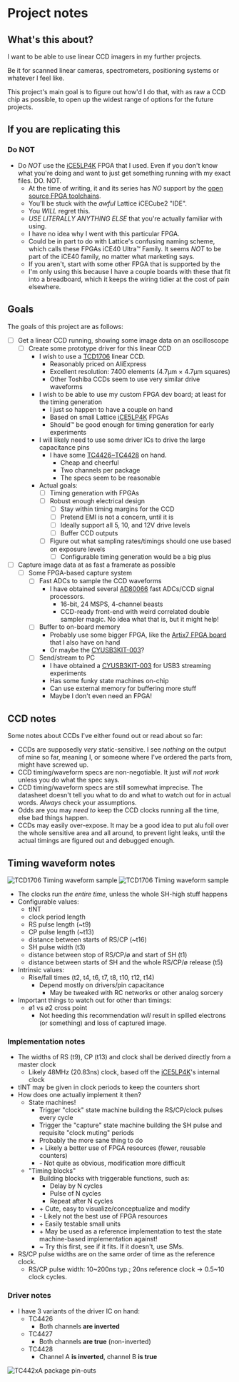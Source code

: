 # Project notes

## What's this about?

I want to be able to use linear CCD imagers in my further projects.

Be it for scanned linear cameras, spectrometers, positioning systems or whatever I feel like.

This project's main goal is to figure out how'd I do that, with as raw a CCD chip as possible, to open up the widest
range of options for the future projects.

## If you are replicating this

### Do NOT

- Do _NOT_ use the [iCE5LP4K][datasheet-ice5lp4k] FPGA that I used. Even if you don't know what you're doing and want to
  just get something running with my exact files. DO. NOT.
    - At the time of writing, it and its series has _NO_ support by
      the [open source FPGA toolchains](https://github.com/YosysHQ/fpga-toolchain).
    - You'll be stuck with the _awful_ Lattice iCECube2 "IDE".
    - You _WILL_ regret this.
    - _USE LITERALLY ANYTHING ELSE_ that you're actually familiar with using.
    - I have no idea why I went with this particular FPGA.
    - Could be in part to do with Lattice's confusing naming scheme, which calls these FPGAs iCE40 Ultra™ Family.
      It seems _NOT_ to be part of the iCE40 family, no matter what marketing says.
    - If you aren't, start with some other FPGA that is supported by the
    - I'm only using this because I have a couple boards with these that fit into a breadboard,
      which it keeps the wiring tidier at the cost of pain elsewhere.

## Goals

The goals of this project are as follows:

- [ ] Get a linear CCD running, showing some image data on an oscilloscope
    - [ ] Create some prototype driver for this linear CCD
        - I wish to use a [TCD1706][datasheet-tcd1706] linear CCD.
            - Reasonably priced on AliExpress
            - Excellent resolution: 7400 elements (4.7µm × 4.7µm squares)
            - Other Toshiba CCDs seem to use very similar drive waveforms
        - I wish to be able to use my custom FPGA dev board; at least for the timing generation
            - I just so happen to have a couple on hand
            - Based on small Lattice [iCE5LP4K][datasheet-ice5lp4k] FPGAs
            - Should™ be good enough for timing generation for early experiments
        - I will likely need to use some driver ICs to drive the large capacitance pins
            - I have some [TC4426~TC4428][datasheet-tc442x] on hand.
                - Cheap and cheerful
                - Two channels per package
                - The specs seem to be reasonable
        - Actual goals:
            - [ ] Timing generation with FPGAs
            - [ ] Robust enough electrical design
                - [ ] Stay within timing margins for the CCD
                - [ ] Pretend EMI is not a concern, until it is
                - [ ] Ideally support all 5, 10, and 12V drive levels
                - [ ] Buffer CCD outputs
            - [ ] Figure out what sampling rates/timings should one use based on exposure levels
                - [ ] Configurable timing generation would be a big plus
- [ ] Capture image data at as fast a framerate as possible
    - [ ] Some FPGA-based capture system
        - [ ] Fast ADCs to sample the CCD waveforms
            - I have obtained several [AD80066][datasheet-ad80066] fast ADCs/CCD signal processors.
                - 16-bit, 24 MSPS, 4-channel beasts
                - CCD-ready front-end with weird correlated double sampler magic. No idea what that is, but it might
                  help!
        - [ ] Buffer to on-board memory
            - Probably use some bigger FPGA, like the [Artix7 FPGA board][datasheet-qmtech-artix] that I also have on
              hand
            - Or maybe the [CYUSB3KIT-003][datasheet-cyusb3kit]?
        - [ ] Send/stream to PC
            - I have obtained a [CYUSB3KIT-003][datasheet-cyusb3kit] for USB3 streaming experiments
            - Has some funky state machines on-chip
            - Can use external memory for buffering more stuff
            - Maybe I don't even need an FPGA!

## CCD notes

Some notes about CCDs I've either found out or read about so far:

- CCDs are supposedly _very_ static-sensitive. I see _nothing_ on the output of mine so far, meaning I, or someone where
  I've ordered the parts from, might have screwed up.
- CCD timing/waveform specs are non-negotiable. It just _will not work_ unless you do what the spec says.
- CCD timing/waveform specs are still somewhat imprecise. The datasheet doesn't tell you what to do and what to watch
  out for in actual words. _Always_ check your assumptions.
- Odds are you may _need to_ keep the CCD clocks running all the time, else bad things happen.
- CCDs may easily over-expose. It may be a good idea to put alu foil over the whole sensitive area and all around, to
  prevent light leaks, until the actual timings are figured out and debugged enough.

## Timing waveform notes

![TCD1706 Timing waveform sample](resources/tcd1706-timings-1.png)
![TCD1706 Timing waveform sample](resources/tcd1706-timings-2.png)

- The clocks run _the entire time_, unless the whole SH-high stuff happens
- Configurable values:
    - tINT
    - clock period length
    - RS pulse length (~t9)
    - CP pulse length (~t13)
    - distance between starts of RS/CP (~t16)
    - SH pulse width (t3)
    - distance between stop of RS/CP/ø and start of SH (t1)
    - distance between starts of SH and the whole RS/CP/ø release (t5)
- Intrinsic values:
    - Rise/fall times (t2, t4, t6, t7, t8, t10, t12, t14)
        - Depend mostly on drivers/pin capacitance
            - May be tweaked with RC networks or other analog sorcery
- Important things to watch out for other than timings:
    - ø1 vs ø2 cross point
        - Not heeding this recommendation _will_ result in spilled electrons (or something) and loss of captured image.

### Implementation notes

- The widths of RS (t9), CP (t13) and clock shall be derived directly from a master clock
    - Likely 48MHz (20.83ns) clock, based off the [iCE5LP4K][datasheet-ice5lp4k]'s internal clock
- tINT may be given in clock periods to keep the counters short
- How does one actually implement it then?
    - State machines!
        - Trigger "clock" state machine building the RS/CP/clock pulses every cycle
        - Trigger the "capture" state machine building the SH pulse and requisite "clock muting" periods
        - Probably the more sane thing to do
        - \+ Likely a better use of FPGA resources (fewer, reusable counters)
        - \- Not quite as obvious, modification more difficult
    - "Timing blocks"
        - Building blocks with triggerable functions, such as:
            - Delay by N cycles
            - Pulse of N cycles
            - Repeat after N cycles
        - \+ Cute, easy to visualize/conceptualize and modify
        - \- Likely not the best use of FPGA resources
        - \+ Easily testable small units
        - \+ May be used as a reference implementation to test the state machine-based implementation against!
        - \~ Try this first, see if it fits. If it doesn't, use SMs.
- RS/CP pulse widths are on the same order of time as the reference clock.
    - RS/CP pulse width: 10~200ns typ.; 20ns reference clock -> 0.5~10 clock cycles.

### Driver notes

- I have 3 variants of the driver IC on hand:
  - TC4426
    - Both channels **are inverted**
  - TC4427
    - Both channels **are true** (non-inverted)
  - TC4428
    - Channel A **is inverted**, channel B **is true**

![TC442xA package pin-outs](resources/tc442x-pinouts.png)

[datasheet-tcd1706]: https://toshiba.semicon-storage.com/info/docget.jsp?did=60748&prodName=TCD1706DG

[datasheet-ice5lp4k]: https://eu.mouser.com/datasheet/2/225/lattice_ice40ultra-1174814.pdf

[datasheet-tc442x]: https://www.tme.eu/Document/1c686891e827f551e3ee5b44a35f43a9/tc4427a.pdf

[datasheet-cyusb3kit]: https://www.infineon.com/cms/en/product/evaluation-boards/cyusb3kit-003/

[datasheet-ad80066]: https://www.analog.com/media/en/technical-documentation/data-sheets/AD80066.pdf

[datasheet-qmtech-artix]: https://github.com/kutis96/QM_XC7A35T_SDRAM